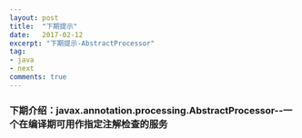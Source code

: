 ```yaml
---
layout: post
title:  "下期提示"
date:   2017-02-12
excerpt: "下期提示-AbstractProcessor"
tag:
- java
- next
comments: true
---
```


### 下期介绍：javax.annotation.processing.AbstractProcessor--一个在编译期可用作指定注解检查的服务